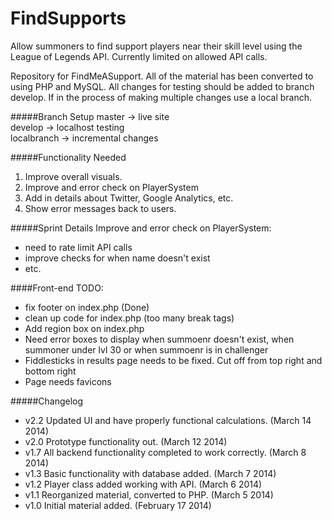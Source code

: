 FindSupports
============ 

Allow summoners to find support players near their skill level using the League of Legends API. Currently limited on allowed API calls.    

Repository for FindMeASupport. All of the material has been converted to using PHP and MySQL. All changes for testing should be added to branch develop. If in the process of making multiple changes use a local branch.   

#####Branch Setup
master -> live site  
develop -> localhost testing    
localbranch -> incremental changes

#####Functionality Needed
1. Improve overall visuals.
2. Improve and error check on PlayerSystem
3. Add in details about Twitter, Google Analytics, etc.
4. Show error messages back to users.

#####Sprint Details
Improve and error check on PlayerSystem:
- need to rate limit API calls
- improve checks for when name doesn't exist
- etc.

####Front-end TODO:
- fix footer on index.php  (Done)
- clean up code for index.php (too many break tags)
- Add region box on index.php
- Need error boxes to display when summoenr doesn't exist, when summoner under lvl 30 or when summoenr is in challenger
- Fiddlesticks in results page needs to be fixed. Cut off from top right and bottom right
- Page needs favicons


#####Changelog
- v2.2 Updated UI and have properly functional calculations. (March 14 2014)
- v2.0 Prototype functionality out. (March 12 2014)
- v1.7 All backend functionality completed to work correctly. (March 8 2014)
- v1.3 Basic functionality with database added. (March 7 2014)  
- v1.2 Player class added working with API. (March 6 2014)
- v1.1 Reorganized material, converted to PHP. (March 5 2014)
- v1.0 Initial material added. (February 17 2014)
